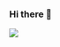 ### Hi there 👋


<a href="https://github.com/xiangyu1006">
  <img src="https://github-readme-stats.vercel.app/api?username=xiangyu1006&show_icons=true&theme=dracula" />
</a>

<!--
**xiangyu1006/xiangyu1006** is a ✨ _special_ ✨ repository because its `README.md` (this file) appears on your GitHub profile.

Here are some ideas to get you started:

- 🔭 I’m currently working on ...
- 🌱 I’m currently learning ...
- 👯 I’m looking to collaborate on ...
- 🤔 I’m looking for help with ...
- 💬 Ask me about ...
- 📫 How to reach me: ...
- 😄 Pronouns: ...
- ⚡ Fun fact: ...
-->
